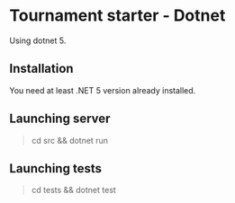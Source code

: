 ﻿# Tournament starter - Dotnet

Using dotnet 5.

## Installation

You need at least .NET 5 version already installed.

## Launching server

> cd src && dotnet run

## Launching tests

> cd tests && dotnet test